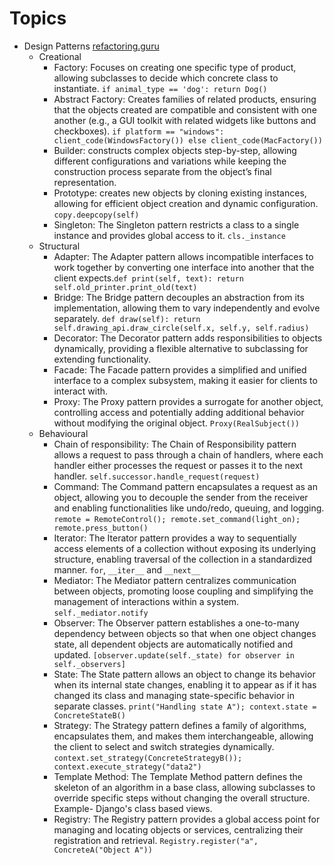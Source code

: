 # Topics

- Design Patterns [refactoring.guru](https://refactoring.guru/design-patterns)
  - Creational
    - Factory: Focuses on creating one specific type of product, allowing subclasses to decide which concrete class to instantiate. `if animal_type == 'dog': return Dog()`
    - Abstract Factory: Creates families of related products, ensuring that the objects created are compatible and consistent with one another (e.g., a GUI toolkit with related widgets like buttons and checkboxes). `if platform == "windows": client_code(WindowsFactory()) else client_code(MacFactory())`
    - Builder: constructs complex objects step-by-step, allowing different configurations and variations while keeping the construction process separate from the object’s final representation.
    - Prototype: creates new objects by cloning existing instances, allowing for efficient object creation and dynamic configuration. `copy.deepcopy(self)`
    - Singleton: The Singleton pattern restricts a class to a single instance and provides global access to it. `cls._instance`
  - Structural
    - Adapter: The Adapter pattern allows incompatible interfaces to work together by converting one interface into another that the client expects.`def print(self, text): return self.old_printer.print_old(text)`
    - Bridge: The Bridge pattern decouples an abstraction from its implementation, allowing them to vary independently and evolve separately. `def draw(self): return self.drawing_api.draw_circle(self.x, self.y, self.radius)`
    - Decorator: The Decorator pattern adds responsibilities to objects dynamically, providing a flexible alternative to subclassing for extending functionality.
    - Facade: The Facade pattern provides a simplified and unified interface to a complex subsystem, making it easier for clients to interact with.
    - Proxy: The Proxy pattern provides a surrogate for another object, controlling access and potentially adding additional behavior without modifying the original object. `Proxy(RealSubject())`
  - Behavioural
    - Chain of responsibility: The Chain of Responsibility pattern allows a request to pass through a chain of handlers, where each handler either processes the request or passes it to the next handler. `self.successor.handle_request(request)`
    - Command: The Command pattern encapsulates a request as an object, allowing you to decouple the sender from the receiver and enabling functionalities like undo/redo, queuing, and logging. `remote = RemoteControl(); remote.set_command(light_on); remote.press_button()`
    - Iterator: The Iterator pattern provides a way to sequentially access elements of a collection without exposing its underlying structure, enabling traversal of the collection in a standardized manner. `for`, `__iter__` and `__next__`
    - Mediator: The Mediator pattern centralizes communication between objects, promoting loose coupling and simplifying the management of interactions within a system. `self._mediator.notify`
    - Observer: The Observer pattern establishes a one-to-many dependency between objects so that when one object changes state, all dependent objects are automatically notified and updated. `[observer.update(self._state) for observer in self._observers]`
    - State: The State pattern allows an object to change its behavior when its internal state changes, enabling it to appear as if it has changed its class and managing state-specific behavior in separate classes. `print("Handling state A"); context.state = ConcreteStateB()`
    - Strategy: The Strategy pattern defines a family of algorithms, encapsulates them, and makes them interchangeable, allowing the client to select and switch strategies dynamically. `context.set_strategy(ConcreteStrategyB()); context.execute_strategy("data2")`
    - Template Method: The Template Method pattern defines the skeleton of an algorithm in a base class, allowing subclasses to override specific steps without changing the overall structure. Example- Django's class based views.
    - Registry: The Registry pattern provides a global access point for managing and locating objects or services, centralizing their registration and retrieval. `Registry.register("a", ConcreteA("Object A"))`